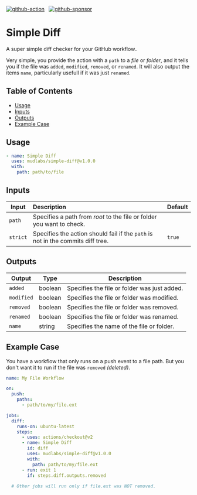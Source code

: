 [![github-action]](https://github.com/marketplace/actions/simple-diff)
&nbsp;
[![github-sponsor]](https://github.com/sponsors/mudlabs)


# Simple Diff
A super simple diff checker for your GitHub workflow..


Very simple, you provide the action with a `path` to a _file_ or _folder_, and it tells you if the file was `added`, `modified`, `removed`, or `renamed`. It will also output the items `name`, particularly usefull if it was just `renamed`.

## Table of Contents
- [Usage](#usage)
- [Inputs](#inputs)
- [Outputs](#outputs)
- [Example Case](#example-case)


## Usage
```yaml
- name: Simple Diff
  uses: mudlabs/simple-diff@v1.0.0
  with:
    path: path/to/file   
```

## Inputs
| Input | Description | Default |
| --- | :--- | --- |
| `path` | Specifies a path from _root_ to the file or folder you want to check. | |
| `strict` | Specifies the action should fail if the `path` is not in the commits diff tree. | `true` |

## Outputs
| Output | Type | Description |
| --- | --- | --- |
| `added` | boolean | Specifies the file or folder was just added. |
| `modified` | boolean | Specifies the file or folder was modified. |
| `removed` | boolean | Specifies the file or folder was removed. |
| `renamed` | boolean | Specifies the file or folder was renamed. |
| `name` | string | Specifies the name of the file or folder. |

## Example Case
You have a workflow that only runs on a push event to a file path. But you don't want it to run if the file was `removed` _(deleted)_.

```yaml
name: My File Workflow

on:
  push:
    paths:
      - path/to/my/file.ext

jobs:
  diff:
    runs-on: ubuntu-latest
    steps:
      - uses: actions/checkout@v2
      - name: Simple Diff
        id: diff
        uses: mudlabs/simple-diff@v1.0.0
        with:
          path: path/to/my/file.ext
      - run: exit 1
        if: steps.diff.outputs.removed
  
  # Other jobs will run only if file.ext was NOT removed.
```

[github-action]: https://img.shields.io/endpoint?url=https://raw.githubusercontent.com/mudlabs/shields.io.endpoint/badges/github-action.json
[github-sponsor]: https://img.shields.io/endpoint?url=https://raw.githubusercontent.com/mudlabs/shields.io.endpoint/badges/github-sponsor.json
